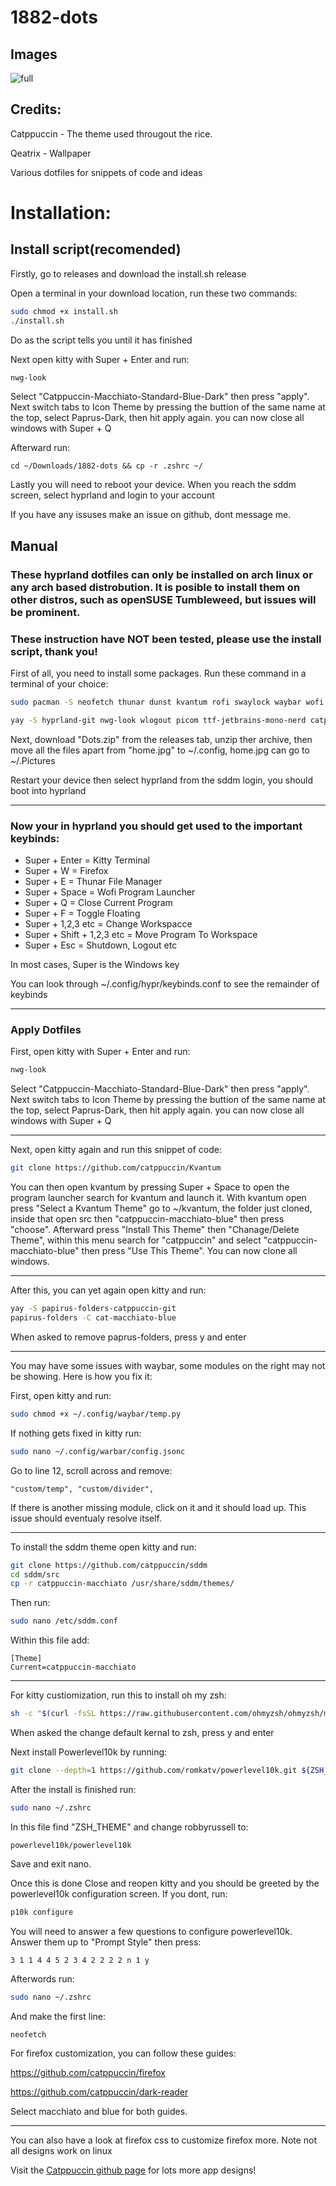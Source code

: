 # 1882-dots

## Images

![full](Screenshots/full.jpg "full")

## Credits:

Catppuccin - The theme used througout the rice.

Qeatrix - Wallpaper 

Various dotfiles for snippets of code and ideas

# Installation:

## Install script(recomended) 

Firstly, go to releases and download the install.sh release

Open a terminal in your download location, run these two commands:

```bash
sudo chmod +x install.sh
./install.sh
```

Do as the script tells you until it has finished

Next open kitty with Super + Enter and run:

```zsh
nwg-look
```

Select "Catppuccin-Macchiato-Standard-Blue-Dark" then press "apply". Next switch tabs to Icon Theme by pressing the buttion of the same name at the top, select Paprus-Dark, then hit apply again. you can now close all windows with Super + Q

Afterward run:

```
cd ~/Downloads/1882-dots && cp -r .zshrc ~/
```

Lastly you will need to reboot your device. When you reach the sddm screen, select hyprland and login to your account

If you have any issuses make an issue on github, dont message me.

## Manual

### These hyprland dotfiles can only be installed on arch linux or any arch based distrobution. It is posible to install them on other distros, such as openSUSE Tumbleweed, but issues will be prominent.

### These instruction have NOT been tested, please use the install script, thank you!

First of all, you need to install some packages. Run these command in a terminal of your choice:

```zsh
sudo pacman -S neofetch thunar dunst kvantum rofi swaylock waybar wofi ccache qt6ct qt6-wayland qt5-graphicaleffects qt5-svg qt5-quickcontrols2 zsh firefox kitty swaybg brightnessctl pamixer
```

```zsh
yay -S hyprland-git nwg-look wlogout picom ttf-jetbrains-mono-nerd catppuccin-gtk-theme-macchiato papirus-folders sddm-git
```

Next, download "Dots.zip" from the releases tab, unzip ther archive, then move all the files apart from "home.jpg" to ~/.config, home.jpg can go to ~/.Pictures

Restart your device then select hyprland from the sddm login, you should boot into hyprland

---

### Now your in hyprland you should get used to the important keybinds:

- Super + Enter = Kitty Terminal
- Super + W = Firefox 
- Super + E = Thunar File Manager
- Super + Space = Wofi Program Launcher
- Super + Q = Close Current Program
- Super + F = Toggle Floating
- Super + 1,2,3 etc = Change Workspacce
- Super + Shift + 1,2,3 etc = Move Program To Workspace
- Super + Esc = Shutdown, Logout etc

In most cases, Super is the Windows key

You can look through ~/.config/hypr/keybinds.conf to see the remainder of keybinds

---

### Apply Dotfiles

First, open kitty with Super + Enter and run:

```zsh
nwg-look
```

Select "Catppuccin-Macchiato-Standard-Blue-Dark" then press "apply". Next switch tabs to Icon Theme by pressing the buttion of the same name at the top, select Paprus-Dark, then hit apply again. you can now close all windows with Super + Q

---

Next, open kitty again and run this snippet of code:

```zsh
git clone https://github.com/catppuccin/Kvantum
```

You can then open kvantum by pressing Super + Space to open the program launcher search for kvantum and launch it. With kvantum open press "Select a Kvantum Theme" go to ~/kvantum, the folder just cloned, inside that open src then "catppuccin-macchiato-blue" then press "choose". Afterward press "Install This Theme" then "Chanage/Delete Theme", within this menu search for "catppuccin" and select "catppuccin-macchiato-blue" then press "Use This Theme". You can now clone all windows.

---

After this, you can yet again open kitty and run:

```zsh
yay -S papirus-folders-catppuccin-git
papirus-folders -C cat-macchiato-blue
```

When asked to remove paprus-folders, press y and enter

---

You may have some issues with waybar, some modules on the right may not be showing. Here is how you fix it:

First, open kitty and run:

```zsh
sudo chmod +x ~/.config/waybar/temp.py
```

If nothing gets fixed in kitty run:

```zsh
sudo nano ~/.config/warbar/config.jsonc
```

Go to line 12, scroll across and remove:

```nano
"custom/temp", "custom/divider",
```

If there is another missing module, click on it and it should load up. This issue should eventualy resolve itself.

---

To install the sddm theme open kitty and run:

```zsh
git clone https://github.com/catppuccin/sddm
cd sddm/src
cp -r catppuccin-macchiato /usr/share/sddm/themes/
```

Then run:

```zsh
sudo nano /etc/sddm.conf
```

Within this file add:

```nano
[Theme]
Current=catppuccin-macchiato
```

---

For kitty custiomization, run this to install oh my zsh:

```zsh
sh -c "$(curl -fsSL https://raw.githubusercontent.com/ohmyzsh/ohmyzsh/master/tools/install.sh)"
```

When asked the change default kernal to zsh, press y and enter

Next install Powerlevel10k by running:

```zsh
git clone --depth=1 https://github.com/romkatv/powerlevel10k.git ${ZSH_CUSTOM:-$HOME/.oh-my-zsh/custom}/themes/powerlevel10k
```
After the install is finished run:

```zsh
sudo nano ~/.zshrc
```

In this file find "ZSH_THEME" and change robbyrussell to:

```nano
powerlevel10k/powerlevel10k
```

Save and exit nano.

Once this is done Close and reopen kitty and you should be greeted by the powerlevel10k configuration screen. If you dont, run:

```zsh
p10k configure
```

You will need to answer a few questions to configure powerlevel10k. Answer them up to "Prompt Style" then press:

```
3 1 1 4 4 5 2 3 4 2 2 2 2 n 1 y
```

Afterwords run:

```zsh
sudo nano ~/.zshrc
```

And make the first line:

```nano
neofetch
```

For firefox customization, you can follow these guides:

https://github.com/catppuccin/firefox

https://github.com/catppuccin/dark-reader

Select macchiato and blue for both guides.

---

You can also have a look at firefox css to customize firefox more. Note not all designs work on linux

Visit the [Catppuccin github page](https://github.com/catppuccin/catppuccin) for lots more app designs!
